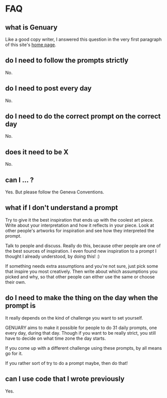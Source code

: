 # FAQ

## what is Genuary

Like a good copy writer, I answered this question in the very first paragraph of this site's [home page](/).

## do I need to follow the prompts strictly

No.

## do I need to post every day

No.

## do I need to do the correct prompt on the correct day

No.

## does it need to be X

No.

## can I ... ?

Yes. But please follow the Geneva Conventions.

## what if I don't understand a prompt

Try to give it the best inspiration that ends up with the coolest art piece. Write about your interpretation and how it reflects in your piece. Look at other people's artworks for inspiration and see how they interpreted the prompt. 

Talk to people and discuss. Really do this, because other people are one of the best sources of inspiration. I even found new inspiration to a prompt I thought I already understood, by doing this! :)

If something needs extra assumptions and you're not sure, just pick some that inspire you most creatively. Then write about which assumptions you picked and why, so that other people can either use the same or choose their own. 

## do I need to make the thing on the day when the prompt is

It really depends on the kind of challenge you want to set yourself.

GENUARY aims to make it possible for people to do 31 daily prompts, one every day, during that day. Though if you want to be really strict, you still have to decide on what time zone the day starts.

If you come up with a different challenge using these prompts, by all means go for it.

If you rather sort of try to do a prompt maybe, then do that!

## can I use code that I wrote previously

Yes.
